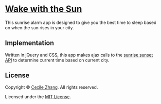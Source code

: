 # [Wake with the Sun](https://cclzhang.github.io/sunrise-alarm/)

This sunrise alarm app is designed to give you the best time to sleep based on when the sun rises in your city.

## Implementation
Written in jQuery and CSS, this app makes ajax calls to the [sunrise sunset API](https://sunrise-sunset.org/api) to determine current time based on current city.

## License

Copyright &copy; [Cecile Zhang](http://www.cecilezhang.com). All rights reserved.

Licensed under the [MIT License](./LICENSE).
